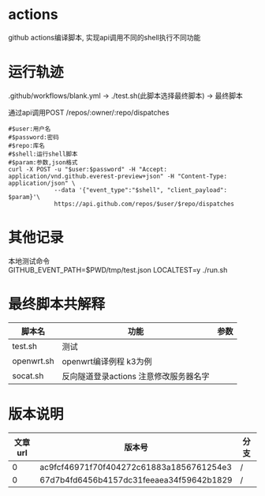 # actions
github actions编译脚本, 实现api调用不同的shell执行不同功能

# 运行轨迹
.github/workflows/blank.yml -> ./test.sh(此脚本选择最终脚本) -> 最终脚本  

通过api调用POST /repos/:owner/:repo/dispatches  

```shell
#$user:用户名  
#$password:密码
#$repo:库名
#$shell:运行shell脚本
#$param:参数,json格式
curl -X POST -u "$user:$password" -H "Accept: application/vnd.github.everest-preview+json" -H "Content-Type: application/json" \
             --data '{"event_type":"$shell", "client_payload": $param}'\ 
             https://api.github.com/repos/$user/$repo/dispatches
```

# 其他记录 
本地测试命令  
GITHUB_EVENT_PATH=$PWD/tmp/test.json LOCALTEST=y ./run.sh

# 最终脚本共解释
|脚本名|功能|参数|
|---|---|---|
|test.sh|测试||
|openwrt.sh|openwrt编译例程 k3为例||
|socat.sh|反向隧道登录actions 注意修改服务器名字||

# 版本说明
|文章url|版本号|分支|
|---|---|---|
|0|ac9fcf46971f70f404272c61883a1856761254e3|/|
|0|67d7b4fd6456b4157dc31feeaea34f59642b1829|/|


